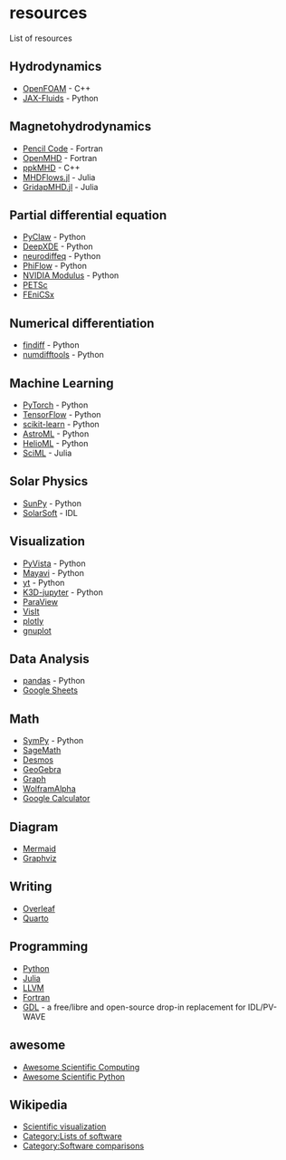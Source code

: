 # resources
List of resources

## Hydrodynamics
- [OpenFOAM](https://www.openfoam.com/) - C++
- [JAX-Fluids](https://github.com/tumaer/JAXFLUIDS) - Python

## Magnetohydrodynamics
- [Pencil Code](https://pencil-code.nordita.org/) - Fortran
- [OpenMHD](https://github.com/zenitani/OpenMHD) - Fortran
- [ppkMHD](https://github.com/pkestene/ppkMHD) - C++
- [MHDFlows.jl](https://github.com/MHDFlows/MHDFlows.jl) - Julia
- [GridapMHD.jl](https://github.com/gridapapps/GridapMHD.jl) - Julia

## Partial differential equation
- [PyClaw](https://github.com/clawpack/pyclaw) - Python
- [DeepXDE](https://github.com/lululxvi/deepxde) - Python
- [neurodiffeq](https://github.com/NeuroDiffGym/neurodiffeq) - Python
- [PhiFlow](https://github.com/tum-pbs/PhiFlow) - Python
- [NVIDIA Modulus](https://developer.nvidia.com/modulus) - Python
- [PETSc](https://petsc.org/release/)
- [FEniCSx](https://fenicsproject.org/)

## Numerical differentiation
- [findiff](https://github.com/maroba/findiff) - Python
- [numdifftools](https://github.com/pbrod/numdifftools) - Python

## Machine Learning
- [PyTorch](https://pytorch.org/) - Python
- [TensorFlow](https://www.tensorflow.org/) - Python
- [scikit-learn](https://scikit-learn.org/) - Python
- [AstroML](https://www.astroml.org/) - Python
- [HelioML](https://github.com/HelioML/HelioML) - Python
- [SciML](https://sciml.ai/) - Julia

## Solar Physics
- [SunPy](https://sunpy.org/) - Python
- [SolarSoft](https://www.lmsal.com/solarsoft/) - IDL

## Visualization
- [PyVista](https://github.com/pyvista/pyvista) - Python
- [Mayavi](https://github.com/enthought/mayavi) - Python
- [yt](https://yt-project.org/) - Python
- [K3D-jupyter](https://github.com/K3D-tools/K3D-jupyter) - Python
- [ParaView](https://www.paraview.org/)
- [VisIt](https://visit-dav.github.io/visit-website/index.html)
- [plotly](https://plotly.com/)
- [gnuplot](http://www.gnuplot.info/download.html)

## Data Analysis
- [pandas](https://pandas.pydata.org/) - Python
- [Google Sheets](https://spreadsheets.google.com/)

## Math
- [SymPy](https://www.sympy.org/en/index.html) - Python
- [SageMath](https://www.sagemath.org/)
- [Desmos](https://www.desmos.com)
- [GeoGebra](https://www.geogebra.org)
- [Graph](https://www.padowan.dk/download/)
- [WolframAlpha](https://www.wolframalpha.com/)
- [Google Calculator](https://support.google.com/websearch/answer/3284611?hl=en#)

## Diagram
- [Mermaid](https://mermaid.js.org/)
- [Graphviz](https://graphviz.org/)

## Writing
- [Overleaf](https://www.overleaf.com/)
- [Quarto](https://quarto.org/)

## Programming
- [Python](https://www.python.org/)
- [Julia](https://julialang.org/)
- [LLVM](https://llvm.org/)
- [Fortran](https://fortran-lang.org/learn/)
- [GDL](https://github.com/gnudatalanguage/gdl) - a free/libre and open-source drop-in replacement for IDL/PV-WAVE

## awesome
- [Awesome Scientific Computing](https://github.com/nschloe/awesome-scientific-computing)
- [Awesome Scientific Python](https://github.com/rossant/awesome-scientific-python)

## Wikipedia
- [Scientific visualization](https://en.wikipedia.org/wiki/Scientific_visualization)
- [Category:Lists of software](https://en.wikipedia.org/wiki/Category:Lists_of_software)
- [Category:Software comparisons](https://en.wikipedia.org/wiki/Category:Software_comparisons)
